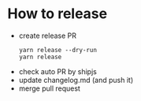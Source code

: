 # How to release

- create release PR
  ```shell
  yarn release --dry-run
  yarn release
  ```
- check auto PR by shipjs
- update changelog.md (and push it)
- merge pull request
